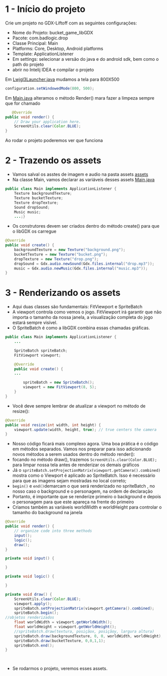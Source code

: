 # 1 - Início do projeto 
Crie um projeto no GDX-Liftoff com as seguintes configurações:
 - Nome do Projeto: bucket_game_libGDX
 - Pacote: com.badlogic.drop
 - Classe Principal: Main
 - Platforms:  Core, Desktop, Android platforms
 - Template: ApplicationListener
 - Em settings: selecionar a versão do java e do android sdk, bem como o path do projeto
 - abrir no Intelij IDEA e compilar o projeto

Em [Lwjgl3Launcher.java](..%2Flwjgl3%2Fsrc%2Fmain%2Fjava%2Fcom%2Fbadlogic%2Fdrop%2Flwjgl3%2FLwjgl3Launcher.java) mudamos a tela para 800X500
```java
configuration.setWindowedMode(800, 500);
```
Em [Main.java](..%2Fcore%2Fsrc%2Fmain%2Fjava%2Fcom%2Fbadlogic%2Fdrop%2FMain.java) alteramos o método Render() mara fazer a limpeza sempre que for chamado
```java
   @Override
public void render() {
    // Draw your application here.
    ScreenUtils.clear(Color.BLUE);
}
```
Ao rodar o projeto poderemos ver que funciona

# 2 - Trazendo os assets 
- Vamos salval os asstes de imagem e audio na pasta assets  [assets](..%2Fassets)
- Na classe Main, vamos declarar as variáveis desses assets [Main.java](..%2Fcore%2Fsrc%2Fmain%2Fjava%2Fcom%2Fbadlogic%2Fdrop%2FMain.java)
```java
public class Main implements ApplicationListener {
    Texture backgroundTexture;
    Texture bucketTexture;
    Texture dropTexture;
    Sound dropSound;
    Music music;
    ...;}
```
- Os construtores devem ser criados dentro do método create() para que o libGDX os carregue
```java 
@Override
public void create() {
    backgroundTexture = new Texture("background.png");
    bucketTexture = new Texture("bucket.png");
    dropTexture = new Texture("drop.png");
    dropSound = Gdx.audio.newSound(Gdx.files.internal("drop.mp3"));
    music = Gdx.audio.newMusic(Gdx.files.internal("music.mp3"));
}

```
# 3 - Renderizando os assets
- Aqui duas classes são fundamentais: FitViewport e SpriteBatch 
- A viewport controla como vemos o jogo. FitViewport irá garantir que não importa o tamanho da nossa janela, a visualização completa do jogo estará sempre visível.
- O SpriteBatch é como a libGDX combina essas chamadas gráficas.
```java
public class Main implements ApplicationListener {
    ...

    SpriteBatch spriteBatch;
    FitViewport viewport;

    @Override
    public void create() {
    ...

        spriteBatch = new SpriteBatch();
        viewport = new FitViewport(8, 5);
    }
}
```
- Você deve sempre lembrar de atualizar a viewport no método de resize():
```java
@Override
public void resize(int width, int height) {
    viewport.update(width, height, true); // true centers the camera
}

```
- Nosso código ficará mais complexo agora. Uma boa prática é o código em métodos separados. Vamos nos preparar para isso adicionando novos métodos a serem usados dentro do método render():
- focando no método draw(), trazemos `ScreenUtils.clear(Color.BLUE);` para limpar nossa tela antes de renderizar os demais gráficos
- Já o `spriteBatch.setProjectionMatrix(viewport.getCamera().combined)` mostra como o Viewport é aplicado ao SpriteBatch. Isso é necessário para que as imagens sejam mostradas no local correto;
- `begin()` e `end()`demarcam o que será renderizado no spriteBatch , no nosso caso o background e o personagem, na ordem de declaração
- Portanto, é importante que se renderize primeiro o background e depois o personagem para que este apareça na frente do primeiro
- Criamos também as variáveis worldWidth e worldHeight para controlar o tamanho do background na janela

```java
@Override
public void render() {
    // organize code into three methods
    input();
    logic();
    draw();
}

private void input() {

}

private void logic() {

}

private void draw() {
    ScreenUtils.clear(Color.BLUE);
    viewport.apply();
    spriteBatch.setProjectionMatrix(viewport.getCamera().combined);
    spriteBatch.begin();
//objetos renderizados
    float worldWidth = viewport.getWorldWidth();
    float worldHeight = viewport.getWorldHeight();
    //spriteBatch.draw(textura, posiçãox, posiçãoy, largura altura)
    spriteBatch.draw(backgroundTexture, 0, 0, worldWidth, worldHeight);
    spriteBatch.draw(bucketTexture, 0,0,1,1);
    spriteBatch.end();
}

 
```
- Se rodarmos o projeto, veremos esses assets.
